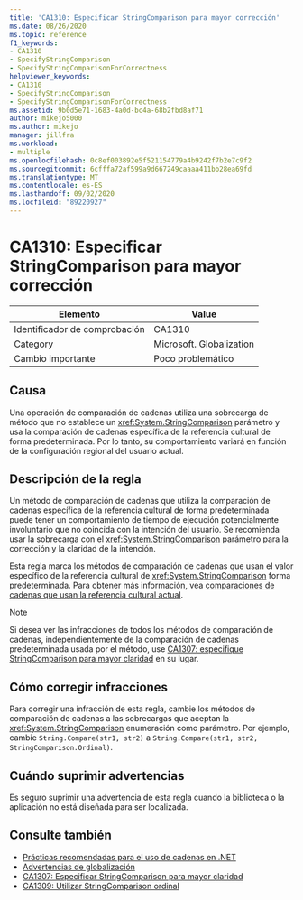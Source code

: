 ```yaml
---
title: 'CA1310: Especificar StringComparison para mayor corrección'
ms.date: 08/26/2020
ms.topic: reference
f1_keywords:
- CA1310
- SpecifyStringComparison
- SpecifyStringComparisonForCorrectness
helpviewer_keywords:
- CA1310
- SpecifyStringComparison
- SpecifyStringComparisonForCorrectness
ms.assetid: 9b0d5e71-1683-4a0d-bc4a-68b2fbd8af71
author: mikejo5000
ms.author: mikejo
manager: jillfra
ms.workload:
- multiple
ms.openlocfilehash: 0c8ef003892e5f521154779a4b9242f7b2e7c9f2
ms.sourcegitcommit: 6cfffa72af599a9d667249caaaa411bb28ea69fd
ms.translationtype: MT
ms.contentlocale: es-ES
ms.lasthandoff: 09/02/2020
ms.locfileid: "89220927"
---
```

# <a name="ca1310-specify-stringcomparison-for-correctness"></a>CA1310: Especificar StringComparison para mayor corrección

|Elemento|Value|
|-|-|
|Identificador de comprobación|CA1310|
|Category|Microsoft. Globalization|
|Cambio importante|Poco problemático|

## <a name="cause"></a>Causa
Una operación de comparación de cadenas utiliza una sobrecarga de método que no establece un <xref:System.StringComparison> parámetro y usa la comparación de cadenas específica de la referencia cultural de forma predeterminada. Por lo tanto, su comportamiento variará en función de la configuración regional del usuario actual.

## <a name="rule-description"></a>Descripción de la regla
Un método de comparación de cadenas que utiliza la comparación de cadenas específica de la referencia cultural de forma predeterminada puede tener un comportamiento de tiempo de ejecución potencialmente involuntario que no coincida con la intención del usuario. Se recomienda usar la sobrecarga con el <xref:System.StringComparison> parámetro para la corrección y la claridad de la intención.

Esta regla marca los métodos de comparación de cadenas que usan el valor específico de la referencia cultural de <xref:System.StringComparison> forma predeterminada. Para obtener más información, vea [comparaciones de cadenas que usan la referencia cultural actual](/dotnet/standard/base-types/best-practices-strings#string-comparisons-that-use-the-current-culture).

> [!NOTE]
> Si desea ver las infracciones de todos los métodos de comparación de cadenas, independientemente de la comparación de cadenas predeterminada usada por el método, use [CA1307: especifique StringComparison para mayor claridad](ca1307.md) en su lugar.

## <a name="how-to-fix-violations"></a>Cómo corregir infracciones
Para corregir una infracción de esta regla, cambie los métodos de comparación de cadenas a las sobrecargas que aceptan la <xref:System.StringComparison> enumeración como parámetro. Por ejemplo, cambie `String.Compare(str1, str2)` a `String.Compare(str1, str2, StringComparison.Ordinal)`.

## <a name="when-to-suppress-warnings"></a>Cuándo suprimir advertencias
Es seguro suprimir una advertencia de esta regla cuando la biblioteca o la aplicación no está diseñada para ser localizada.

## <a name="see-also"></a>Consulte también

- [Prácticas recomendadas para el uso de cadenas en .NET](/dotnet/standard/base-types/best-practices-strings)
- [Advertencias de globalización](globalization-warnings.md)
- [CA1307: Especificar StringComparison para mayor claridad](ca1307.md)
- [CA1309: Utilizar StringComparison ordinal](ca1309.md)
